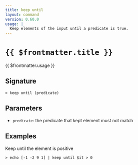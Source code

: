 ```yaml
---
title: keep until
layout: command
version: 0.60.0
usage: |
  Keep elements of the input until a predicate is true.
---
```


# `{{ $frontmatter.title }}`

<div style='white-space: pre-wrap;'>{{ $frontmatter.usage }}</div>

## Signature

```> keep until (predicate)```

## Parameters

 -  `predicate`: the predicate that kept element must not match

## Examples

Keep until the element is positive
```shell
> echo [-1 -2 9 1] | keep until $it > 0
```
